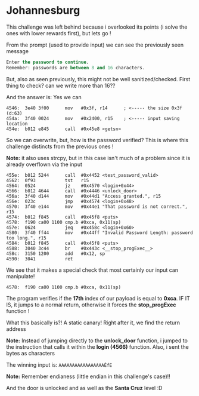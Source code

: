 # Johannesburg

This challenge was left behind because i overlooked its points (i solve the ones with lower rewards first), but lets go ! <br>

From the prompt (used to provide input) we can see the previously seen message
```sql
Enter the password to continue.
Remember: passwords are between 8 and 16 characters.
```

But, also as seen previously, this might not be well sanitized/checked. First thing to check? can we write more than 16?? <br>

And the answer is: Yes we can 

```assembly
4546:  3e40 3f00      mov	#0x3f, r14      ; <----- the size 0x3f (d:63)
454a:  3f40 0024      mov	#0x2400, r15    ; <----- input saving location 
454e:  b012 e845      call	#0x45e8 <getsn>
```

So we can overwrite, but, how is the password verified? This is where this challenge distincts from the previous ones ! <br>

**Note:** it also uses strcpy, but in this case isn't much of a problem since it is already overflown via the input

```assembly
455e:  b012 5244      call	#0x4452 <test_password_valid>
4562:  0f93           tst	r15
4564:  0524           jz	#0x4570 <login+0x44>
4566:  b012 4644      call	#0x4446 <unlock_door>
456a:  3f40 d144      mov	#0x44d1 "Access granted.", r15
456e:  023c           jmp	#0x4574 <login+0x48>
4570:  3f40 e144      mov	#0x44e1 "That password is not correct.", r15
4574:  b012 f845      call	#0x45f8 <puts>
4578:  f190 ca00 1100 cmp.b	#0xca, 0x11(sp)
457e:  0624           jeq	#0x458c <login+0x60>
4580:  3f40 ff44      mov	#0x44ff "Invalid Password Length: password too long.", r15
4584:  b012 f845      call	#0x45f8 <puts>
4588:  3040 3c44      br	#0x443c <__stop_progExec__>
458c:  3150 1200      add	#0x12, sp
4590:  3041           ret
```

We see that it makes a special check that most certainly our input can manipulate! <br>

```assembly
4578:  f190 ca00 1100 cmp.b	#0xca, 0x11(sp)
```

The program verifies if the **17th** index of our payload is equal to **0xca**. IF IT IS, it jumps to a normal return, otherwise it forces the **__stop_progExec__** function ! <br>

What this basically is?! A static canary! Right after it, we find the return address<br>

**Note:** Instead of jumping directly to the **unlock_door** function, i jumped to the instruction that calls it within the **login (4566)** function. Also, i sent the bytes as characters

The winning input is: ```AAAAAAAAAAAAAAAAAÊfE```

**Note:** Remember endianess (little endian in this challenge's case)!!

And the door is unlocked and as well as the **Santa Cruz** level :D 